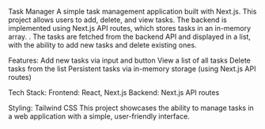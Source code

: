 Task Manager
A simple task management application built with Next.js. This project allows users to add, delete, and view tasks. The backend is implemented using Next.js API routes, which stores tasks in an in-memory array. . The tasks are fetched from the backend API and displayed in a list, with the ability to add new tasks and delete existing ones.

Features:
Add new tasks via input and button
View a list of all tasks
Delete tasks from the list
Persistent tasks via in-memory storage (using Next.js API routes)

Tech Stack:
Frontend: React, Next.js
Backend: Next.js API routes 

Styling: Tailwind CSS
This project showcases the ability to manage tasks in a web application with a simple, user-friendly interface.
